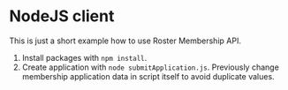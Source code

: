# NodeJS client

This is just a short example how to use Roster Membership API.

1. Install packages with `npm install`.
1. Create application with `node submitApplication.js`. Previously change membership application data in script itself to avoid duplicate values.